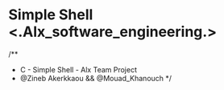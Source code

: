 # Simple Shell <.Alx_software_engineering.>

/**
 * C - Simple Shell - Alx Team Project
 * @Zineb Akerkkaou && @Mouad_Khanouch
 */

